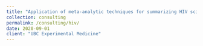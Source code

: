 ```yaml
---
title: "Application of meta-analytic techniques for summarizing HIV scientific literature"
collection: consulting
permalink: /consulting/hiv/
date: 2020-09-01
client: "UBC Experimental Medicine"
---
```

